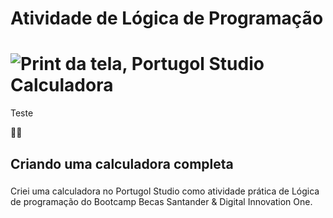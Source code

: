 # Atividade de Lógica de Programação

#  ![Print da tela, Portugol Studio Calculadora](/C:\Users\l\Desktop\imagtabuada.png)

Teste

:man_student:

## Criando uma calculadora completa

### 

 Criei uma calculadora no Portugol Studio como atividade prática de Lógica de programação do Bootcamp Becas Santander & Digital Innovation One.

 